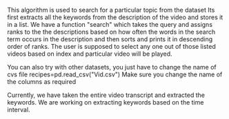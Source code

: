 This algorithm is used to search for a particular topic from the dataset
Its first extracts all the keywords from the description of the video and stores it in a list.
We have a function "search" which takes the query and assigns ranks to the the descriptions based on how often the words in the search term occurs in the description and then sorts and prints it in descending order of ranks.
The user is supposed to select any one out of those listed videos based on index and particular video will be played.

You can also try with other datasets, you just have to change the name of cvs file
 recipes=pd.read_csv("Vid.csv")
Make sure you change the name of the columns as required

Currently, we have taken the entire video transcript and extracted the keywords. We are working on extracting keywords based on the time interval.
